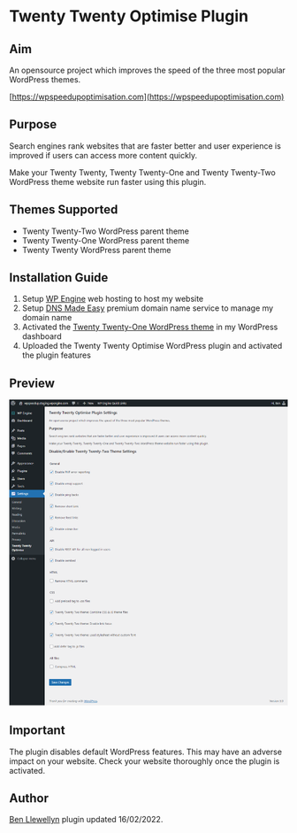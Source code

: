 # Twenty Twenty Optimise Plugin

## Aim
An opensource project which improves the speed of the three most popular WordPress themes.

[https://wpspeedupoptimisation.com](https://wpspeedupoptimisation.com)

## Purpose
Search engines rank websites that are faster better and user experience is improved if users can access more content quickly.

Make your Twenty Twenty, Twenty Twenty-One and Twenty Twenty-Two WordPress theme website run faster using this plugin.

## Themes Supported
* Twenty Twenty-Two WordPress parent theme
* Twenty Twenty-One WordPress parent theme
* Twenty Twenty WordPress parent theme

## Installation Guide
1. Setup [WP Engine](https://wpengine.com) web hosting to host my website
2. Setup [DNS Made Easy](https://dnsmadeeasy.com) premium domain name service to manage my domain name
3. Activated the [Twenty Twenty-One WordPress theme](https://en-gb.wordpress.org/themes/twentytwentyone/) in my WordPress dashboard
4. Uploaded the Twenty Twenty Optimise WordPress plugin and activated the plugin features

## Preview
![Settings Preview In WordPress Dashboard](https://github.com/slibdesign/twentytwentyoptimise/blob/master/screenshot/twentytwentyoptimisewppluginscreenshot.png)

## Important
The plugin disables default WordPress features. This may have an adverse impact on your website. Check your website thoroughly once the plugin is activated.

## Author
[Ben Llewellyn](https://www.slibdesign.com) plugin updated 16/02/2022.





